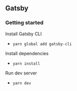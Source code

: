 ## Gatsby

### Getting started

Install Gatsby CLI

- `yarn global add gatsby-cli`

Install dependencies

- `yarn install`

Run dev server

- `yarn dev`
